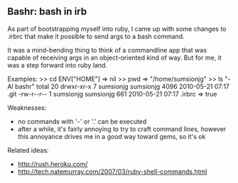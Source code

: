 ## Bashr: bash in irb

As part of bootstrapping myself into ruby, I came up with some changes to
.irbrc that make it possible to send args to a bash command.

It was a mind-bending thing to think of a commandline app that was capable
of receiving args in an object-oriented kind of way.  But for me, it was a
step forward into ruby land.

Examples:
    >> cd ENV["HOME"]
    => nil
    >> pwd
    => "/home/sumsionjg"
    >> ls "-Al bashr"
    total 20
    drwxr-xr-x 7 sumsionjg sumsionjg  4096 2010-05-21 07:17 .git
    -rw-r--r-- 1 sumsionjg sumsionjg   661 2010-05-21 07:17 .irbrc
    => true

Weaknesses:

* no commands with '-' or '.' can be executed
* after a while, it's fairly annoying to try to craft command lines, however this annoyance drives me in a good way toward gems, so it's ok

Related ideas:

* http://rush.heroku.com/
* http://tech.natemurray.com/2007/03/ruby-shell-commands.html
